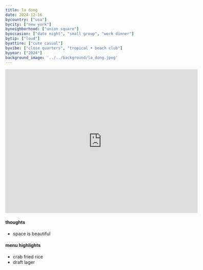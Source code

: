 ```yaml
---
title: la dong
date: 2024-12-16
bycountry: ["usa"]
bycity: ["new york"]
byneighborhood: ["union square"]
byoccasion: ["date night", "small group", "work dinner"]
bytip: ["loud"]
byattire: ["cute casual"]
byvibe: ["close quarters", "tropical • beach club"]
byyear: ["2024"]
background_image: '../../background/la_dong.jpeg'
---
```


<iframe src="https://www.google.com/maps/embed?pb=!1m18!1m12!1m3!1d3023.1047710967014!2d-73.99377962403808!3d40.737720071389816!2m3!1f0!2f0!3f0!3m2!1i1024!2i768!4f13.1!3m3!1m2!1s0x89c25915c59b10cd%3A0x6ec85b3aa4d80c0c!2sLa%20Dong!5e0!3m2!1sen!2sus!4v1734386370493!5m2!1sen!2sus" width="600" height="450" style="border:0;" allowfullscreen="" loading="lazy" referrerpolicy="no-referrer-when-downgrade"></iframe>

#### thoughts
* space is beautiful

#### menu highlights
* crab fried rice
* draft lager